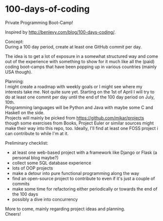 100-days-of-coding
==================

Private Programming Boot-Camp!

Inspired by http://benlevy.com/blog/100-days-coding/.

Concept:   
During a 100 day period, create at least one GitHub commit per day.

The idea is to get a lot of exposure in a somewhat structured way and come out of the experience with something to show for it much like all the (paid) coding boot-camps that have been popping up in various countries (mainly USA though).  

Planning:  
I might create a roadmap with weekly goals or I might see where my interests take me. Not quite sure yet. 
Starting on the 1st of April I will try to do at least one commit per day until the end of the 100 day period on July, 10th.  
Programming languages will be Python and Java with maybe some C and Haskell on the side.  
Projects will mainly be picked from https://github.com/mikar/projects though some exercises from Books, Project Euler or similar sources might make their way into this repo, too. Ideally, I'll find at least one FOSS project i can contribute to while I'm at it.  
  
Preliminary checklist:  
  * at least one web-based project with a framework like Django or Flask (a personal blog maybe?)
  * collect some SQL database experience
  * lots of OOP projects
  * make a detour into pure functional programming along the way
  * find an open-source project to contribute to even if it's just a couple of commits
  * make some time for refactoring either periodically or towards the end of the 100 days
  * possibly a dive into concurrency
  
More to come, mainly regarding project ideas and planning.  
Cheers!
